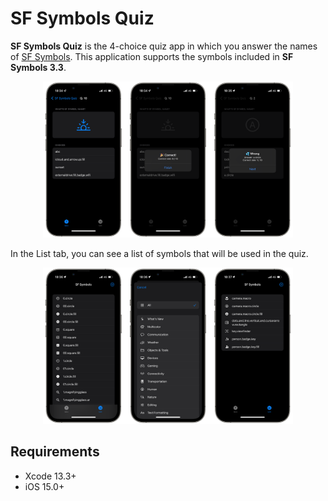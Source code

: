 # SF Symbols Quiz

**SF Symbols Quiz** is the 4-choice quiz app in which you answer the names of [SF Symbols](https://developer.apple.com/sf-symbols/). This application supports the symbols included in **SF Symbols 3.3**.

<p align="center">
    <img src="materials/screenshots_quiz.png" width=400>
</p>

In the List tab, you can see a list of symbols that will be used in the quiz.

<p align="center">
    <img src="materials/screenshots_list.png" width=400>
</p>


## Requirements

- Xcode 13.3+
- iOS 15.0+
